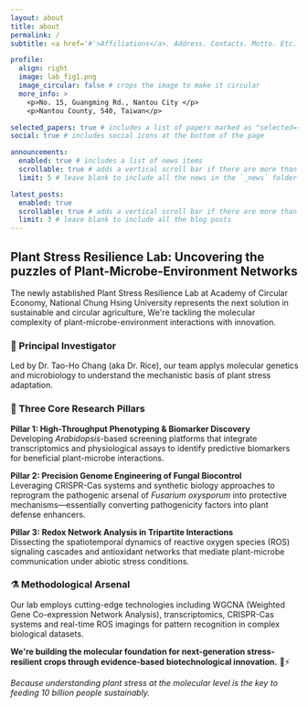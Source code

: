 ```yaml
---
layout: about
title: about
permalink: /
subtitle: <a href='#'>Affiliations</a>. Address. Contacts. Motto. Etc.

profile:
  align: right
  image: lab_fig1.png
  image_circular: false # crops the image to make it circular
  more_info: >
    <p>No. 15, Guangming Rd., Nantou City </p>
    <p>Nantou County, 540, Taiwan</p>

selected_papers: true # includes a list of papers marked as "selected={true}"
social: true # includes social icons at the bottom of the page

announcements:
  enabled: true # includes a list of news items
  scrollable: true # adds a vertical scroll bar if there are more than 3 news items
  limit: 5 # leave blank to include all the news in the `_news` folder

latest_posts:
  enabled: true
  scrollable: true # adds a vertical scroll bar if there are more than 3 new posts items
  limit: 3 # leave blank to include all the blog posts
---
```

## Plant Stress Resilience Lab: Uncovering the puzzles of Plant-Microbe-Environment Networks
The newly astablished Plant Stress Resilience Lab at Academy of Circular Economy, National Chung Hsing University represents the next solution in sustainable and circular agriculture, We're tackling the molecular complexity of plant-microbe-environment interactions with innovation.

### 🧬 Principal Investigator
Led by Dr. Tao-Ho Chang (aka Dr. Rice), our team applys molecular genetics and microbiology to understand the mechanistic basis of plant stress adaptation.

### 🔬 Three Core Research Pillars
**Pillar 1: High-Throughput Phenotyping & Biomarker Discovery**  
Developing *Arabidopsis*-based screening platforms that integrate transcriptomics and physiological assays to identify predictive biomarkers for beneficial plant-microbe interactions.

**Pillar 2: Precision Genome Engineering of Fungal Biocontrol**  
Leveraging CRISPR-Cas systems and synthetic biology approaches to reprogram the pathogenic arsenal of *Fusarium oxysporum* into protective mechanisms—essentially converting pathogenicity factors into plant defense enhancers.

**Pillar 3: Redox Network Analysis in Tripartite Interactions**  
Dissecting the spatiotemporal dynamics of reactive oxygen species (ROS) signaling cascades and antioxidant networks that mediate plant-microbe communication under abiotic stress conditions.

### ⚗️ Methodological Arsenal
Our lab employs cutting-edge technologies including WGCNA (Weighted Gene Co-expression Network Analysis), transcriptomics, CRISPR-Cas systems and real-time ROS imagings for pattern recognition in complex biological datasets.

**We're building the molecular foundation for next-generation stress-resilient crops through evidence-based biotechnological innovation.** 🌾⚡

*Because understanding plant stress at the molecular level is the key to feeding 10 billion people sustainably.*


